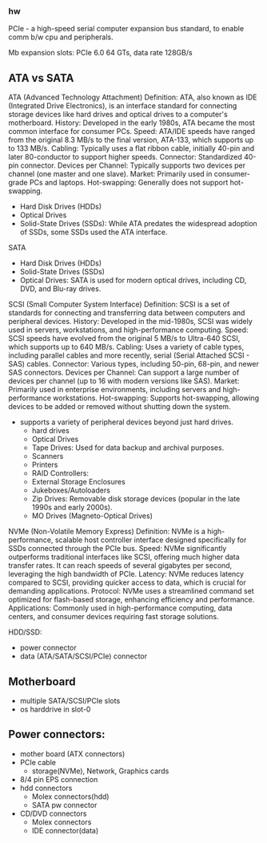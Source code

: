 ### hw

PCIe - 
	a high-speed serial computer expansion bus standard, to enable comm b/w cpu and peripherals.

Mb expansion slots:
 PCIe 6.0 64 GTs, data rate 128GB/s


## ATA vs SATA
ATA (Advanced Technology Attachment)
Definition: ATA, also known as IDE (Integrated Drive Electronics), is an interface standard for connecting storage devices like hard drives and optical drives to a computer's motherboard.
History: Developed in the early 1980s, ATA became the most common interface for consumer PCs.
Speed: ATA/IDE speeds have ranged from the original 8.3 MB/s to the final version, ATA-133, which supports up to 133 MB/s.
Cabling: Typically uses a flat ribbon cable, initially 40-pin and later 80-conductor to support higher speeds.
Connector: Standardized 40-pin connector.
Devices per Channel: Typically supports two devices per channel (one master and one slave).
Market: Primarily used in consumer-grade PCs and laptops.
Hot-swapping: Generally does not support hot-swapping.
 - Hard Disk Drives (HDDs)
 - Optical Drives
 - Solid-State Drives (SSDs): While ATA predates the widespread adoption of SSDs, some SSDs used the ATA interface.

SATA
 - Hard Disk Drives (HDDs)
 - Solid-State Drives (SSDs)
 - Optical Drives: SATA is used for modern optical drives, including CD, DVD, and Blu-ray drives.

SCSI (Small Computer System Interface)
Definition: SCSI is a set of standards for connecting and transferring data between computers and peripheral devices.
History: Developed in the mid-1980s, SCSI was widely used in servers, workstations, and high-performance computing.
Speed: SCSI speeds have evolved from the original 5 MB/s to Ultra-640 SCSI, which supports up to 640 MB/s.
Cabling: Uses a variety of cable types, including parallel cables and more recently, serial (Serial Attached SCSI - SAS) cables.
Connector: Various types, including 50-pin, 68-pin, and newer SAS connectors.
Devices per Channel: Can support a large number of devices per channel (up to 16 with modern versions like SAS).
Market: Primarily used in enterprise environments, including servers and high-performance workstations.
Hot-swapping: Supports hot-swapping, allowing devices to be added or removed without shutting down the system.
- supports a variety of peripheral devices beyond just hard drives.
	- hard drives
	- Optical Drives
	- Tape Drives: Used for data backup and archival purposes.
	- Scanners
	- Printers
	- RAID Controllers:
	- External Storage Enclosures
	- Jukeboxes/Autoloaders
	- Zip Drives: Removable disk storage devices (popular in the late 1990s and early 2000s).
	- MO Drives (Magneto-Optical Drives)

NVMe (Non-Volatile Memory Express)
Definition: NVMe is a high-performance, scalable host controller interface designed specifically for SSDs connected through the PCIe bus.
Speed: NVMe significantly outperforms traditional interfaces like SCSI, offering much higher data transfer rates. It can reach speeds of several gigabytes per second, leveraging the high bandwidth of PCIe.
Latency: NVMe reduces latency compared to SCSI, providing quicker access to data, which is crucial for demanding applications.
Protocol: NVMe uses a streamlined command set optimized for flash-based storage, enhancing efficiency and performance.
Applications: Commonly used in high-performance computing, data centers, and consumer devices requiring fast storage solutions.

HDD/SSD:
 - power connector
 - data (ATA/SATA/SCSI/PCIe) connector

## Motherboard
 - multiple SATA/SCSI/PCIe slots
 - os harddrive in slot-0


## Power connectors:
 - mother board (ATX connectors)
 - PCIe cable
 	- storage(NVMe), Network, Graphics cards 
 - 8/4 pin EPS connection
 - hdd connectors
 	- Molex connectors(hdd)
 	- SATA pw connector
 - CD/DVD connectors
 	- Molex connectors
 	- IDE connector(data) 